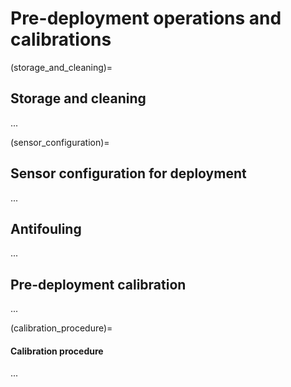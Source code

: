 # Pre-deployment operations and calibrations

(storage_and_cleaning)=
## Storage and cleaning
...

(sensor_configuration)=
## Sensor configuration for deployment
...

## Antifouling
...



## Pre-deployment calibration
...

(calibration_procedure)=
#### Calibration procedure
...

